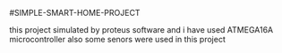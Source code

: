 #SIMPLE-SMART-HOME-PROJECT

this project simulated by proteus software
and i have used ATMEGA16A microcontroller
also some senors were used in this project